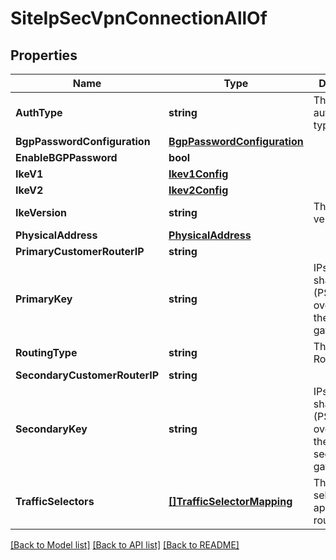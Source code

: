 # SiteIpSecVpnConnectionAllOf

## Properties

Name | Type | Description | Notes
------------ | ------------- | ------------- | -------------
**AuthType** | **string** | The authentication type. | [optional] 
**BgpPasswordConfiguration** | [**BgpPasswordConfiguration**](BGPPasswordConfiguration.md) |  | [optional] 
**EnableBGPPassword** | **bool** |  | [optional] 
**IkeV1** | [**Ikev1Config**](IKEV1Config.md) |  | [optional] 
**IkeV2** | [**Ikev2Config**](IKEV2Config.md) |  | [optional] 
**IkeVersion** | **string** | The IKE version. | [optional] 
**PhysicalAddress** | [**PhysicalAddress**](PhysicalAddress.md) |  | [optional] 
**PrimaryCustomerRouterIP** | **string** |  | [optional] 
**PrimaryKey** | **string** | IPsec pre-shared key (PSK) override for the primary gateway. | [optional] 
**RoutingType** | **string** | The VPN Routing Type. | [optional] 
**SecondaryCustomerRouterIP** | **string** |  | [optional] 
**SecondaryKey** | **string** | IPsec pre-shared key (PSK) override for the secondary gateway. | [optional] 
**TrafficSelectors** | [**[]TrafficSelectorMapping**](TrafficSelectorMapping.md) | The traffic selectors to apply for routing. | [optional] 

[[Back to Model list]](../README.md#documentation-for-models) [[Back to API list]](../README.md#documentation-for-api-endpoints) [[Back to README]](../README.md)


